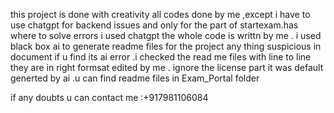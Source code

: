 this project is done with creativity all codes done by me ,except i have to use chatgpt for backend issues and only for the part of startexam.has where to solve errors i used chatgpt the whole code is writtn by me . i used black box ai to generate readme files for the project any thing suspicious in document if u find its ai error .i checked the read me files with line to line they are in right formsat edited by me . ignore the license part it was default generted by ai .u can find readme files in Exam_Portal folder

if any doubts u can contact me :+917981106084
